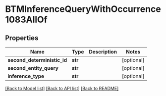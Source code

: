 # BTMInferenceQueryWithOccurrence1083AllOf

## Properties
Name | Type | Description | Notes
------------ | ------------- | ------------- | -------------
**second_deterministic_id** | **str** |  | [optional] 
**second_entity_query** | **str** |  | [optional] 
**inference_type** | **str** |  | [optional] 

[[Back to Model list]](../README.md#documentation-for-models) [[Back to API list]](../README.md#documentation-for-api-endpoints) [[Back to README]](../README.md)


